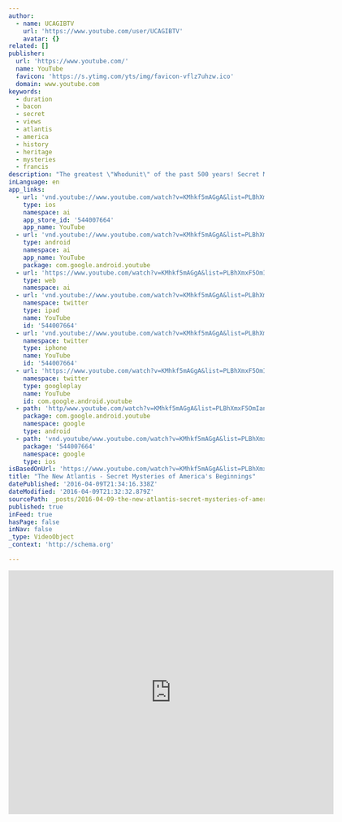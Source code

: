 ```yaml
---
author:
  - name: UCAGIBTV
    url: 'https://www.youtube.com/user/UCAGIBTV'
    avatar: {}
related: []
publisher:
  url: 'https://www.youtube.com/'
  name: YouTube
  favicon: 'https://s.ytimg.com/yts/img/favicon-vflz7uhzw.ico'
  domain: www.youtube.com
keywords:
  - duration
  - bacon
  - secret
  - views
  - atlantis
  - america
  - history
  - heritage
  - mysteries
  - francis
description: "The greatest \"Whodunit\" of the past 500 years! Secret Mysteries takes the mystery out of America's history. This video unfolds the fascinating history behind the founding of America, and exposes the esoteric underbelly of its design. Why is Washington D.C. build on the 77th Meridian?"
inLanguage: en
app_links:
  - url: 'vnd.youtube://www.youtube.com/watch?v=KMhkf5mAGgA&list=PLBhXmxF5OmIanAge4EkeOo96i46jaO5JX&index=20&feature=applinks'
    type: ios
    namespace: ai
    app_store_id: '544007664'
    app_name: YouTube
  - url: 'vnd.youtube://www.youtube.com/watch?v=KMhkf5mAGgA&list=PLBhXmxF5OmIanAge4EkeOo96i46jaO5JX&index=20&feature=applinks'
    type: android
    namespace: ai
    app_name: YouTube
    package: com.google.android.youtube
  - url: 'https://www.youtube.com/watch?v=KMhkf5mAGgA&list=PLBhXmxF5OmIanAge4EkeOo96i46jaO5JX&index=20&feature=applinks'
    type: web
    namespace: ai
  - url: 'vnd.youtube://www.youtube.com/watch?v=KMhkf5mAGgA&list=PLBhXmxF5OmIanAge4EkeOo96i46jaO5JX&index=20&feature=applinks'
    namespace: twitter
    type: ipad
    name: YouTube
    id: '544007664'
  - url: 'vnd.youtube://www.youtube.com/watch?v=KMhkf5mAGgA&list=PLBhXmxF5OmIanAge4EkeOo96i46jaO5JX&index=20&feature=applinks'
    namespace: twitter
    type: iphone
    name: YouTube
    id: '544007664'
  - url: 'https://www.youtube.com/watch?v=KMhkf5mAGgA&list=PLBhXmxF5OmIanAge4EkeOo96i46jaO5JX&index=20'
    namespace: twitter
    type: googleplay
    name: YouTube
    id: com.google.android.youtube
  - path: 'http/www.youtube.com/watch?v=KMhkf5mAGgA&list=PLBhXmxF5OmIanAge4EkeOo96i46jaO5JX&index=20'
    package: com.google.android.youtube
    namespace: google
    type: android
  - path: 'vnd.youtube/www.youtube.com/watch?v=KMhkf5mAGgA&list=PLBhXmxF5OmIanAge4EkeOo96i46jaO5JX&index=20'
    package: '544007664'
    namespace: google
    type: ios
isBasedOnUrl: 'https://www.youtube.com/watch?v=KMhkf5mAGgA&list=PLBhXmxF5OmIanAge4EkeOo96i46jaO5JX&index=20'
title: "The New Atlantis - Secret Mysteries of America's Beginnings"
datePublished: '2016-04-09T21:34:16.338Z'
dateModified: '2016-04-09T21:32:32.879Z'
sourcePath: _posts/2016-04-09-the-new-atlantis-secret-mysteries-of-americas-beginnings.md
published: true
inFeed: true
hasPage: false
inNav: false
_type: VideoObject
_context: 'http://schema.org'

---
```

<iframe src="https://cdn.embedly.com/widgets/media.html?src=https%3A%2F%2Fwww.youtube.com%2Fembed%2Fvideoseries%3Flist%3DPLBhXmxF5OmIanAge4EkeOo96i46jaO5JX&amp;url=https%3A%2F%2Fwww.youtube.com%2Fwatch%3Fv%3DKMhkf5mAGgA%26list%3DPLBhXmxF5OmIanAge4EkeOo96i46jaO5JX%26index%3D20&amp;image=https%3A%2F%2Fi.ytimg.com%2Fvi%2FKMhkf5mAGgA%2Fhqdefault.jpg&amp;key=b7d04c9b404c499eba89ee7072e1c4f7&amp;type=text%2Fhtml&amp;schema=youtube" width="640" height="480" scrolling="no" frameborder="0" allowfullscreen="allowfullscreen" style=""></iframe>